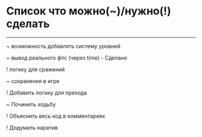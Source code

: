 
# Список что можно(~)/нужно(!) сделать
----
~ возможность добавлять систему уровней

~ вывод реального фпс (через time) - Сделано
 
! логику для сражений

~ сохранения в игре

! Добавить логику для прехода

~ Починить ходьбу

! Объяснить весь код в комментариях

! Додумать наратив